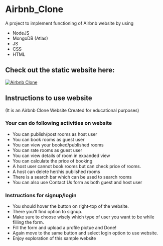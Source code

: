# Airbnb_Clone
A project to implement functioning of Airbnb website by using
- NodeJS
- MongoDB (Atlas)
- JS
- CSS
- HTML

## Check out the static website here:
[![Airbnb Clone](https://img.shields.io/badge/*-Airbnb_Clone_NodeJS-2ea44f?style=for-the-badge&color=F24481)](https://airbnbclone-production.up.railway.app/)


## Instructions to use website
(It is an Airbnb Clone Website Created for educational purposes)

### Your can do following activities on website

- You can publish/post rooms as host user
- You can book rooms as guest user
- You can view your booked/published rooms
- You can rate rooms as guest user
- You can view details of room in expanded view
- You can calculate the price of booking
- A host user cannot book rooms but can check price of rooms.
- A host can delete her/his published rooms
- There is a search bar which can be used to search rooms
- You can also use Contact Us form as both guest and host user

### Instructions for signup/login

- You should hover the button on right-top of the website.
- There you'll find option to signup.
- Make sure to choose wisely which type of user you want to be while filling the form.
- Fill the form and upload a profile pictue and Done!
- Again move to the same button and select login option to use website.
- Enjoy exploration of this sample website

